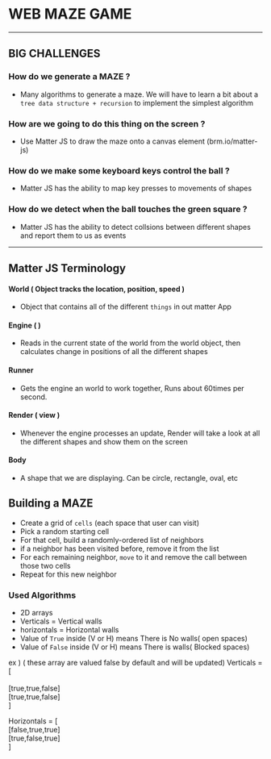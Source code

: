 # WEB MAZE GAME

---

## BIG CHALLENGES

### How do we generate a MAZE ?

- Many algorithms to generate a maze. We will have to learn a bit about a `tree data structure + recursion` to implement the simplest algorithm

### How are we going to do this thing on the screen ?

- Use Matter JS to draw the maze onto a canvas element (brm.io/matter-js)

### How do we make some keyboard keys control the ball ?

- Matter JS has the ability to map key presses to movements of shapes

### How do we detect when the ball touches the green square ?

- Matter JS has the ability to detect collsions between different shapes and report them to us as events

---

## Matter JS Terminology

#### World ( Object tracks the location, position, speed )

- Object that contains all of the different `things` in out matter App

#### Engine ( )

- Reads in the current state of the world from the world object, then calculates change in positions of all the different shapes

#### Runner

- Gets the engine an world to work together, Runs about 60times per second.

#### Render ( view )

- Whenever the engine processes an update, Render will take a look at all the different shapes and show them on the screen

#### Body

- A shape that we are displaying. Can be circle, rectangle, oval, etc

## Building a MAZE

- Create a grid of `cells` (each space that user can visit)
- Pick a random starting cell
- For that cell, build a randomly-ordered list of neighbors
- if a neighbor has been visited before, remove it from the list
- For each remaining neighbor, `move` to it and remove the call between those two cells
- Repeat for this new neighbor

### Used Algorithms

- 2D arrays
- Verticals = Vertical walls
- horizontals = Horizontal walls
- Value of `True` inside (V or H) means There is No walls( open spaces)
- Value of `False` inside (V or H) means There is walls( Blocked spaces)

ex ) ( these array are valued false by default and will be updated)
Verticals = [<br>  
[true,true,false]<br>
[true,true,false]<br>
]

Horizontals = [<br>
[false,true,true]<br>
[true,false,true]<br>
]
